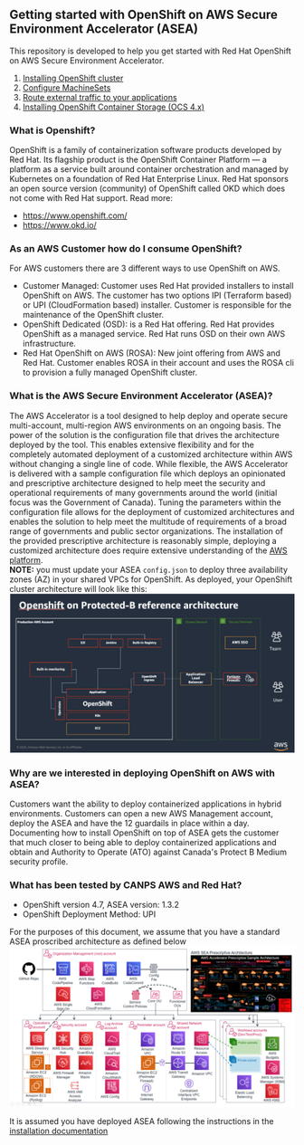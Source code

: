 ## Getting started with OpenShift on AWS Secure Environment Accelerator (ASEA)
This repository is developed to help you get started with Red Hat OpenShift on AWS Secure Environment Accelerator.

1. [Installing OpenShift cluster](Installing_OpenShift_SEA.md)
2. [Configure MachineSets](Configure_machinesets.md)
3. [Route external traffic to your applications](Route_External_Traffic.md)
4. [Installing OpenShift Container Storage (OCS 4.x)](Install_ocs.md)

### What is Openshift?
OpenShift is a family of containerization software products developed by Red Hat. Its flagship product is the
OpenShift Container Platform — a platform as a service built around container orchestration and
managed by Kubernetes on a foundation of Red Hat Enterprise Linux. Red Hat sponsors an open source version (community) of
OpenShift called OKD which does not come with Red Hat support.
Read more:
* https://www.openshift.com/
* https://www.okd.io/
### As an AWS Customer how do I consume OpenShift?
For AWS customers there are 3 different ways to use OpenShift on AWS.
* Customer Managed: Customer uses Red Hat provided installers to install OpenShift on AWS. The customer
has two options IPI (Terraform based) or UPI (CloudFormation based) installer. Customer is
responsible for the maintenance of the OpenShift cluster.
* OpenShift Dedicated (OSD): is a Red Hat offering. Red Hat provides OpenShift as a managed service. Red Hat
runs OSD on their own AWS infrastructure.
* Red Hat OpenShift on AWS (ROSA): New joint offering from AWS and Red Hat. Customer enables ROSA in
their account and uses the ROSA cli to provision a fully managed OpenShift cluster.
### What is the AWS Secure Environment Accelerator (ASEA)?
The AWS Accelerator is a tool designed to help deploy and operate secure multi-account, multi-region AWS
environments on an ongoing basis. The power of the solution is the configuration file that drives the
architecture deployed by the tool. This enables extensive flexibility and for the completely automated
deployment of a customized architecture within AWS without changing a single line of code.
While flexible, the AWS Accelerator is delivered with a sample configuration file which deploys an
opinionated and prescriptive architecture designed to help meet the security and operational requirements
of many governments around the world (initial focus was the Government of Canada). Tuning the
parameters within the configuration file allows for the deployment of customized architectures and enables
the solution to help meet the multitude of requirements of a broad range of governments and public sector
organizations.
The installation of the provided prescriptive architecture is reasonably simple, deploying a customized
architecture does require extensive understanding of the [AWS platform](https://github.com/aws-samples/aws-secure-environment-accelerator).  
**__NOTE:__** you must update your ASEA `config.json` to deploy three availability zones (AZ) in your shared VPCs for OpenShift. As
deployed, your OpenShift cluster architecture will look like this:
 ![Alt text](images/aws-architecture.png?raw=true "AWS Architecture")

### Why are we interested in deploying OpenShift on AWS with ASEA?
Customers want the ability to deploy containerized applications in hybrid environments. Customers can
open a new AWS Management account, deploy the ASEA and have the 12 guardails in place within a day.
Documenting how to install OpenShift on top of ASEA gets the customer that much closer to being able to deploy
containerized applications and obtain and Authority to Operate (ATO) against Canada's Protect B Medium security profile.

### What has been tested by CANPS AWS and Red Hat?
* OpenShift version 4.7, ASEA version: 1.3.2  
* OpenShift Deployment Method: UPI  

For the purposes of this document, we assume that you have a standard ASEA proscribed architecture as
defined below
![Alt text](https://github.com/aws-samples/aws-secure-environment-accelerator/blob/main/docs/operations/img/ASEA-high-level-architecture.png?raw=true "AWS PBMM")

It is assumed you have deployed ASEA following the instructions in the [installation documentation](https://github.com/aws-samples/aws-secure-environment-accelerator/blob/main/docs/installation/installation.md)